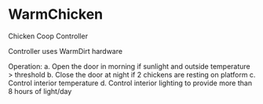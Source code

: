 WarmChicken
===========

Chicken Coop Controller

Controller uses WarmDirt hardware

Operation:
    a. Open the door in morning if sunlight and outside temperature > threshold
    b. Close the door at night if 2 chickens are resting on platform
    c. Control interior temperature
    d. Control interior lighting to provide more than 8 hours of light/day

